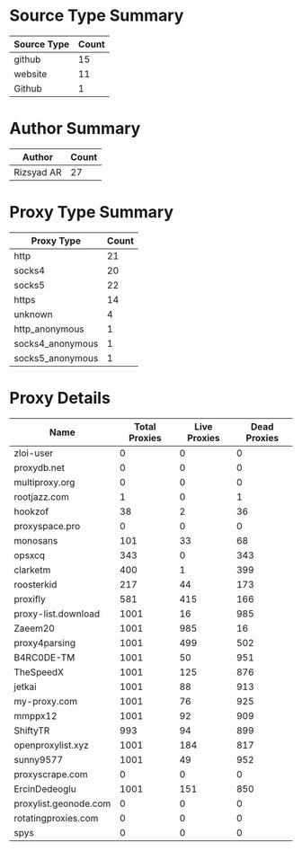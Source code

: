 # Source Type Summary

| Source Type | Count |
|-------------|-------|
| github | 15 |
| website | 11 |
| Github | 1 |


# Author Summary

| Author | Count |
|--------|-------|
| Rizsyad AR | 27 |


# Proxy Type Summary

| Proxy Type | Count |
|------------|-------|
| http | 21 |
| socks4 | 20 |
| socks5 | 22 |
| https | 14 |
| unknown | 4 |
| http_anonymous | 1 |
| socks4_anonymous | 1 |
| socks5_anonymous | 1 |


# Proxy Details

| Name | Total Proxies | Live Proxies | Dead Proxies |
|------|---------------|--------------|---------------|
| zloi-user | 0 | 0 | 0 |
| proxydb.net | 0 | 0 | 0 |
| multiproxy.org | 0 | 0 | 0 |
| rootjazz.com | 1 | 0 | 1 |
| hookzof | 38 | 2 | 36 |
| proxyspace.pro | 0 | 0 | 0 |
| monosans | 101 | 33 | 68 |
| opsxcq | 343 | 0 | 343 |
| clarketm | 400 | 1 | 399 |
| roosterkid | 217 | 44 | 173 |
| proxifly | 581 | 415 | 166 |
| proxy-list.download | 1001 | 16 | 985 |
| Zaeem20 | 1001 | 985 | 16 |
| proxy4parsing | 1001 | 499 | 502 |
| B4RC0DE-TM | 1001 | 50 | 951 |
| TheSpeedX | 1001 | 125 | 876 |
| jetkai | 1001 | 88 | 913 |
| my-proxy.com | 1001 | 76 | 925 |
| mmppx12 | 1001 | 92 | 909 |
| ShiftyTR | 993 | 94 | 899 |
| openproxylist.xyz | 1001 | 184 | 817 |
| sunny9577 | 1001 | 49 | 952 |
| proxyscrape.com | 0 | 0 | 0 |
| ErcinDedeoglu | 1001 | 151 | 850 |
| proxylist.geonode.com | 0 | 0 | 0 |
| rotatingproxies.com | 0 | 0 | 0 |
| spys | 0 | 0 | 0 |

